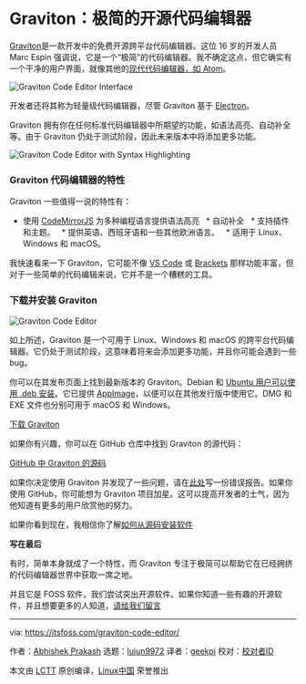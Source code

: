 [#]: collector: (lujun9972)
[#]: translator: (geekpi)
[#]: reviewer: ( )
[#]: publisher: ( )
[#]: url: ( )
[#]: subject: (Graviton: A Minimalist Open Source Code Editor)
[#]: via: (https://itsfoss.com/graviton-code-editor/)
[#]: author: (Abhishek Prakash https://itsfoss.com/author/abhishek/)

Graviton：极简的开源代码编辑器
======

[Graviton][1]是一款开发中的免费开源跨平台代码编辑器。这位 16 岁的开发人员 Marc Espin 强调说，它是一个“极简”的代码编辑器。我不确定这点，但它确实有一个干净的用户界面，就像其他的[现代代码编辑器，如 Atom][2]。

![Graviton Code Editor Interface][3]

开发者还将其称为轻量级代码编辑器，尽管 Graviton 基于 [Electron][4]。

Graviton 拥有你在任何标准代码编辑器中所期望的功能，如语法高亮、自动补全等。由于 Graviton 仍处于测试阶段，因此未来版本中将添加更多功能。

![Graviton Code Editor with Syntax Highlighting][5]

### Graviton 代码编辑器的特性

Graviton 一些值得一说的特性有：

  * 使用 [CodeMirrorJS][6] 为多种编程语言提供语法高亮
  * 自动补全
  * 支持插件和主题。
  * 提供英语、西班牙语和一些其他欧洲语言。
  * 适用于 Linux、Windows 和 macOS。



我快速看来一下 Graviton，它可能不像 [VS Code][7] 或 [Brackets][8] 那样功能丰富，但对于一些简单的代码编辑来说，它并不是一个糟糕的工具。

### 下载并安装 Graviton

![Graviton Code Editor][9]

如上所述，Graviton 是一个可用于 Linux、Windows 和 macOS 的跨平台代码编辑器。它仍处于测试阶段，这意味着将来会添加更多功能，并且你可能会遇到一些 bug。

你可以在其发布页面上找到最新版本的 Graviton。Debian 和 [Ubuntu 用户可以使用 .deb 安装][10]。它已提供 [AppImage][11]，以便可以在其他发行版中使用它。DMG 和 EXE 文件也分别可用于 macOS 和 Windows。

[下载 Graviton][12]

如果你有兴趣，你可以在 GitHub 仓库中找到 Graviton 的源代码：

[GitHub 中 Graviton 的源码][13]

如果你决定使用 Graviton 并发现了一些问题，请在[此处][14]写一份错误报告。如果你使用 GitHub，你可能想为 Graviton 项目加星。这可以提高开发者的士气，因为他知道有更多的用户欣赏他的努力。

如果你看到现在，我相信你了解[如何从源码安装软件][16]

**写在最后**

有时，简单本身就成了一个特性，而 Graviton 专注于极简可以帮助它在已经拥挤的代码编辑器世界中获取一席之地。

并且它是 FOSS 软件，我们尝试突出开源软件。如果你知道一些有趣的开源软件，并且想要更多的人知道，[请给我们留言][17]

--------------------------------------------------------------------------------

via: https://itsfoss.com/graviton-code-editor/

作者：[Abhishek Prakash][a]
选题：[lujun9972][b]
译者：[geekpi](https://github.com/geekpi)
校对：[校对者ID](https://github.com/校对者ID)

本文由 [LCTT](https://github.com/LCTT/TranslateProject) 原创编译，[Linux中国](https://linux.cn/) 荣誉推出

[a]: https://itsfoss.com/author/abhishek/
[b]: https://github.com/lujun9972
[1]: https://graviton.ml/
[2]: https://itsfoss.com/best-modern-open-source-code-editors-for-linux/
[3]: https://i0.wp.com/itsfoss.com/wp-content/uploads/2019/06/graviton-code-editor-interface.jpg?resize=800%2C571&ssl=1
[4]: https://electronjs.org/
[5]: https://i0.wp.com/itsfoss.com/wp-content/uploads/2019/06/graviton-code-editor-interface-2.jpg?resize=800%2C522&ssl=1
[6]: https://codemirror.net/
[7]: https://itsfoss.com/install-visual-studio-code-ubuntu/
[8]: https://itsfoss.com/install-brackets-ubuntu/
[9]: https://i1.wp.com/itsfoss.com/wp-content/uploads/2019/06/graviton-code-editor-800x473.jpg?resize=800%2C473&ssl=1
[10]: https://itsfoss.com/install-deb-files-ubuntu/
[11]: https://itsfoss.com/use-appimage-linux/
[12]: https://github.com/Graviton-Code-Editor/Graviton-App/releases
[13]: https://github.com/Graviton-Code-Editor/Graviton-App
[14]: https://github.com/Graviton-Code-Editor/Graviton-App/issues
[16]: https://itsfoss.com/install-software-from-source-code/
[17]: https://itsfoss.com/contact-us/
